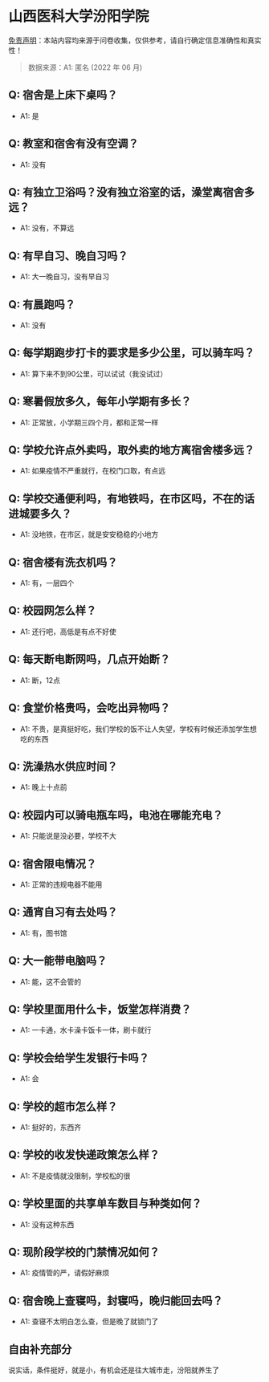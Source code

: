 # 山西医科大学汾阳学院

[免责声明](https://colleges.chat/#_3)：本站内容均来源于问卷收集，仅供参考，请自行确定信息准确性和真实性！

> 数据来源：A1: 匿名 (2022 年 06 月)

## Q: 宿舍是上床下桌吗？

- A1: 是

## Q: 教室和宿舍有没有空调？

- A1: 没有

## Q: 有独立卫浴吗？没有独立浴室的话，澡堂离宿舍多远？

- A1: 没有，不算远

## Q: 有早自习、晚自习吗？

- A1: 大一晚自习，没有早自习

## Q: 有晨跑吗？

- A1: 没有

## Q: 每学期跑步打卡的要求是多少公里，可以骑车吗？

- A1: 算下来不到90公里，可以试试（我没试过）

## Q: 寒暑假放多久，每年小学期有多长？

- A1: 正常放，小学期三四个月，都和正常一样

## Q: 学校允许点外卖吗，取外卖的地方离宿舍楼多远？

- A1: 如果疫情不严重就行，在校门口取，有点远

## Q: 学校交通便利吗，有地铁吗，在市区吗，不在的话进城要多久？

- A1: 没地铁，在市区，就是安安稳稳的小地方

## Q: 宿舍楼有洗衣机吗？

- A1: 有，一层四个

## Q: 校园网怎么样？

- A1: 还行吧，高低是有点不好使

## Q: 每天断电断网吗，几点开始断？

- A1: 断，12点

## Q: 食堂价格贵吗，会吃出异物吗？

- A1: 不贵，是真挺好吃，我们学校的饭不让人失望，学校有时候还添加学生想吃的东西

## Q: 洗澡热水供应时间？

- A1: 晚上十点前

## Q: 校园内可以骑电瓶车吗，电池在哪能充电？

- A1: 只能说是没必要，学校不大

## Q: 宿舍限电情况？

- A1: 正常的违规电器不能用

## Q: 通宵自习有去处吗？

- A1: 有，图书馆

## Q: 大一能带电脑吗？

- A1: 能，这不会管的

## Q: 学校里面用什么卡，饭堂怎样消费？

- A1: 一卡通，水卡澡卡饭卡一体，刷卡就行

## Q: 学校会给学生发银行卡吗？

- A1: 会

## Q: 学校的超市怎么样？

- A1: 挺好的，东西齐

## Q: 学校的收发快递政策怎么样？

- A1: 不是疫情就没限制，学校松的很

## Q: 学校里面的共享单车数目与种类如何？

- A1: 没有这种东西

## Q: 现阶段学校的门禁情况如何？

- A1: 疫情管的严，请假好麻烦

## Q: 宿舍晚上查寝吗，封寝吗，晚归能回去吗？

- A1: 查寝不太明白怎么查，但是晚了就锁门了

## 自由补充部分

说实话，条件挺好，就是小，有机会还是往大城市走，汾阳就养生了